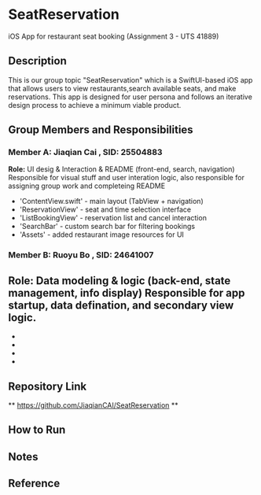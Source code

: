 # SeatReservation
iOS App for restaurant seat booking (Assignment 3 - UTS 41889)

## Description
This is our group topic "SeatReservation" which is a SwiftUI-based iOS app that allows users to view restaurants,search available seats, and make reservations. This app is designed for user persona and follows an iterative design process to achieve a minimum viable product.



## Group Members and Responsibilities
### Member A: Jiaqian Cai , SID: 25504883
**Role:** UI desig & Interaction & README (front-end, search, navigation)
Responsible for visual stuff and user interation logic, also responsible for assigning group work and completeing README
- 'ContentView.swift' - main layout (TabView + navigation)
- 'ReservationView' - seat and time selection interface
- 'ListBookingView' - reservation list and cancel interaction
- 'SearchBar' - custom search bar for filtering bookings
- 'Assets' - added restaurant image resources for UI

### Member B: Ruoyu Bo , SID: 24641007
**Role:** Data modeling & logic (back-end, state management, info display)
Responsible for app startup, data defination, and secondary view logic.
- 
-
-
-
-

## Repository Link
** https://github.com/JiaqianCAI/SeatReservation **

## How to Run

## Notes

## Reference

